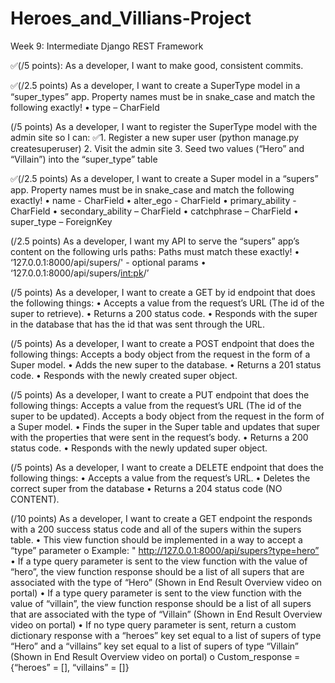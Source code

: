 # Heroes_and_Villians-Project
Week 9: Intermediate Django REST Framework

✅(/5 points): As a developer, I want to make good, consistent commits.

✅(/2.5 points) As a developer, I want to create a SuperType model in a “super_types” app.
Property names must be in snake_case and match the following exactly!
• type – CharField

(/5 points) As a developer, I want to register the SuperType model with the admin site so I can:
✅1. Register a new super user (python manage.py createsuperuser)
2. Visit the admin site
3. Seed two values (“Hero” and “Villain”) into the “super_type” table

✅(/2.5 points) As a developer, I want to create a Super model in a “supers” app.
Property names must be in snake_case and match the following exactly!
• name - CharField
• alter_ego - CharField
• primary_ability - CharField
• secondary_ability – CharField
• catchphrase – CharField
• super_type – ForeignKey

(/2.5 points) As a developer, I want my API to serve the “supers” app’s content on the following
urls paths:
Paths must match these exactly!
• ‘127.0.0.1:8000/api/supers/' - optional params
• ‘127.0.0.1:8000/api/supers/<int:pk>/’

(/5 points) As a developer, I want to create a GET by id endpoint that does the following things:
• Accepts a value from the request’s URL (The id of the super to retrieve).
• Returns a 200 status code.
• Responds with the super in the database that has the id that was sent through the URL.

(/5 points) As a developer, I want to create a POST endpoint that does the following things:
Accepts a body object from the request in the form of a Super model.
• Adds the new super to the database.
• Returns a 201 status code.
• Responds with the newly created super object.

(/5 points) As a developer, I want to create a PUT endpoint that does the following things:
Accepts a value from the request’s URL (The id of the super to be updated).
Accepts a body object from the request in the form of a Super model.
• Finds the super in the Super table and updates that super with the properties that were
sent in the request’s body.
• Returns a 200 status code.
• Responds with the newly updated super object.

(/5 points) As a developer, I want to create a DELETE endpoint that does the following things:
• Accepts a value from the request’s URL.
• Deletes the correct super from the database
• Returns a 204 status code (NO CONTENT).

(/10 points) As a developer, I want to create a GET endpoint the responds with a 200 success
status code and all of the supers within the supers table.
• This view function should be implemented in a way to accept a “type” parameter
o Example: " http://127.0.0.1:8000/api/supers?type=hero”
• If a type query parameter is sent to the view function with the value of “hero”, the
view function response should be a list of all supers that are associated with the type
of “Hero” (Shown in End Result Overview video on portal)
• If a type query parameter is sent to the view function with the value of “villain”, the
view function response should be a list of all supers that are associated with the type
of “Villain” (Shown in End Result Overview video on portal)
• If no type query parameter is sent, return a custom dictionary response
with a “heroes” key set equal to a list of supers of type “Hero” and a “villains” key
set equal to a list of supers of type “Villain” (Shown in End Result Overview video on
portal)
o Custom_response = {“heroes” = [], “villains” = []}
